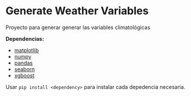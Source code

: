 # Generate Weather Variables

Proyecto para generar generar las variables climatológicas

**Dependencias:**
- [matplotlib](https://matplotlib.org/)
- [numpy](https://numpy.org/)
- [pandas](https://pandas.pydata.org/)
- [seaborn](https://seaborn.pydata.org/)
- [xgboost](https://xgboost.readthedocs.io/en/stable/)

Usar `pip install <dependency>` para instalar cada depedencia necesaria.
